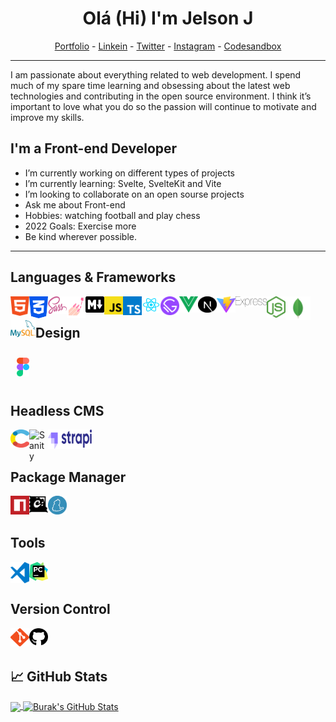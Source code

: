 <h1 align="center"> Olá (Hi) I'm Jelson J</h1>


<p align="center">
  <a href="https://jelsonjay.com">Portfolio</a> -
  <a href="https://www.linkedin.com/in/jelsonj/">Linkein</a> -
  <a href="https://twitter.com/jelson_jay">Twitter</a> -
  <a href="https://instagram.com/jelsonjay">Instagram</a> -
  <a href="https://codesandbox.io/u/jelsonjay">Codesandbox</a> 
</p>

-----------------------------------------------------------

I am passionate about everything related to web development. I spend much of my spare time learning and obsessing about the latest web technologies and contributing in the open source environment. I think it’s important to love what you do so the passion will continue to motivate and improve my skills.


## I'm a Front-end Developer

- I’m currently working on different types of projects
- I’m currently learning: Svelte, SvelteKit and Vite
- I’m looking to collaborate on an open sourse projects
- Ask me about Front-end
- Hobbies: watching football and play chess
- 2022 Goals: Exercise more
- Be kind wherever possible.
-------------------------------------------------------------

## Languages & Frameworks
<a><img align="left" alt="HTML5" width="30px" src="https://github.com/jelsonjay/svg-icons/blob/master/html5.png" /><a/>
<a><img align="left" alt="CSS3" width="30px" src="https://github.com/jelsonjay/svg-icons/blob/master/css.png" /><a/>
<a><img align="left" alt="Sass" width="30px" src="https://github.com/jelsonjay/svg-icons/blob/master/sass.png" /><a/>
<a><img align="left" alt="Styled-components" width="30px" src="https://github.com/jelsonjay/svg-icons/blob/master/styled-components.png" /><a/>
<a><img align="left" alt="Markdown" width="30px" src="https://github.com/jelsonjay/svg-icons/blob/master/markdown.png" /><a/>

<a><img align="left" alt="JavaScript" width="30px" src="https://github.com/jelsonjay/svg-icons/blob/master/javascript.png" /><a/>
<a><img align="left" alt="Typescript" width="30px" src="https://github.com/jelsonjay/svg-icons/blob/master/typescript.png" /><a/>
<a><img align="left" alt="React" width="30px" src="https://github.com/jelsonjay/svg-icons/blob/master/react.png" /><a/>
<a><img align="left" alt="Gatsby" width="30px" src="https://github.com/jelsonjay/svg-icons/blob/master/gatsbyjs.png" /><a/>
<a><img align="left" alt="Vue" width="30px" src="https://github.com/jelsonjay/svg-icons/blob/master/vue.png" /><a/>
<a><img align="left" alt="Next" width="30px" src="https://github.com/jelsonjay/svg-icons/blob/master/next.png" /><a/>
<a><img align="left" alt="Vite" width="30px" src="https://github.com/jelsonjay/svg-icons/blob/master/vite.png" /><a/>

<a><img align="left" alt="Express" width="50px" src="https://github.com/jelsonjay/svg-icons/blob/master/express.png" /><a/>
<a><img align="left" alt="Node.js" width="30px" src="https://github.com/jelsonjay/svg-icons/blob/master/node.png" /><a/>
<a><img align="left" alt="MongoDB" width="40px" src="https://github.com/jelsonjay/svg-icons/blob/master/mongo.png" /><a/>
<a><img align="left" alt="MYSQL" width="40px" src="https://github.com/jelsonjay/svg-icons/blob/master/mysql.png" /><a/>

<br />

## Design

<img style="margin: 10px"  alt="Figma" src="https://github.com/jelsonjay/svg-icons/blob/master/figma.png" height="30" />  

## Headless CMS

<a><img align="left" alt="Npm" width="30px" src="https://github.com/jelsonjay/svg-icons/blob/master/contentful.png" /><a/>

<a><img align="left" alt="Sanity" width="30px" src="https://avatars1.githubusercontent.com/u/17177659?s=200&v=4/topics/sanity/sanity.png" /><a/>
  
<a><img align="left" alt="Strapi" width="70px" src="https://github.com/jelsonjay/svg-icons/blob/master/strapi1.png" /><a/>
  
<br /><br />
## Package Manager

<a><img align="left" alt="Npm" width="30px" src="https://github.com/jelsonjay/svg-icons/blob/master/npm.png" /><a/>
<a><img align="left" alt="Chocolatey" width="30px" src="https://github.com/jelsonjay/svg-icons/blob/master/chocolatey.png" /><a/>
<a><img align="left" alt="Yarn" width="30px" src="https://github.com/jelsonjay/svg-icons/blob/master/yarn.png" /><a/>


<br />
<br />

## Tools
<a><img align="left" alt="Visual Studio Code" width="30px" src="https://github.com/jelsonjay/svg-icons/blob/master/vscode.png" /><a/>
<a><img align="left" alt="Atom" width="30px" src="https://github.com/jelsonjay/svg-icons/blob/master/pycharm.png" /><a/>


<br />
<br />

## Version Control
<a><img align="left" alt="Git" width="30px" src="https://github.com/jelsonjay/svg-icons/blob/master/git-1.png" /><a/>
<a><img align="left" alt="GitHub" width="30px" src="https://github.com/jelsonjay/svg-icons/blob/master/github.png" /><a/>
 <br />
 <br />
  
 ## &#x1f4c8; GitHub Stats
 
 
<a href="https://github.com/jelsonjay/jelsonjay">
  <img align="center" src="https://github-readme-stats.vercel.app/api/top-langs/?username=jelsonjay&hide=ruby,html&title_color=ffffff&text_color=c9cacc&icon_color=2bbc8a&bg_color=1d1f21" />
</a>
<a href="https://github.com/jelsonjay/jelsonjay">
  <img align="center" src="https://github-readme-stats.vercel.app/api?username=jelsonjay&show_icons=true&line_height=27&count_private=true&title_color=ffffff&text_color=c9cacc&icon_color=2bbc8a&bg_color=1d1f21" alt="Burak's GitHub Stats" />
</a>

 
  


